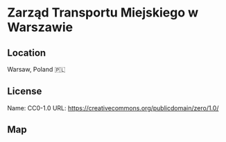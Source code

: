 # Zarząd Transportu Miejskiego w Warszawie
    
## Location

Warsaw, Poland 🇵🇱

## License

Name: CC0-1.0
URL: https://creativecommons.org/publicdomain/zero/1.0/

## Map

<WorldMap topic="public-transport/rtfs-rt/Zarzad_Transportu_Miejskiego_w_Warszawie/vehicle_positions/#" />
